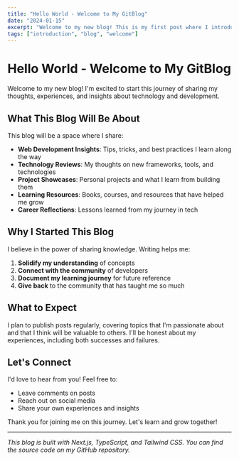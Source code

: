 ```yaml
---
title: "Hello World - Welcome to My GitBlog"
date: "2024-01-15"
excerpt: "Welcome to my new blog! This is my first post where I introduce myself and share what I'll be writing about."
tags: ["introduction", "blog", "welcome"]
---
```


# Hello World - Welcome to My GitBlog

Welcome to my new blog! I'm excited to start this journey of sharing my thoughts, experiences, and insights about technology and development.

## What This Blog Will Be About

This blog will be a space where I share:

- **Web Development Insights**: Tips, tricks, and best practices I learn along the way
- **Technology Reviews**: My thoughts on new frameworks, tools, and technologies
- **Project Showcases**: Personal projects and what I learn from building them
- **Learning Resources**: Books, courses, and resources that have helped me grow
- **Career Reflections**: Lessons learned from my journey in tech

## Why I Started This Blog

I believe in the power of sharing knowledge. Writing helps me:

1. **Solidify my understanding** of concepts
2. **Connect with the community** of developers
3. **Document my learning journey** for future reference
4. **Give back** to the community that has taught me so much

## What to Expect

I plan to publish posts regularly, covering topics that I'm passionate about and that I think will be valuable to others. I'll be honest about my experiences, including both successes and failures.

## Let's Connect

I'd love to hear from you! Feel free to:

- Leave comments on posts
- Reach out on social media
- Share your own experiences and insights

Thank you for joining me on this journey. Let's learn and grow together!

---

*This blog is built with Next.js, TypeScript, and Tailwind CSS. You can find the source code on my GitHub repository.* 